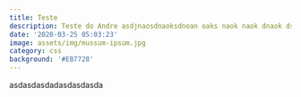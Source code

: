 ```yaml
---
title: Teste
description: Teste do Andre asdjnaosdnaoksdnoan oaks naok naok dnaok dsnaoks noaknoaksdoan
date: '2020-03-25 05:03:23'
image: assets/img/mussum-ipsum.jpg
category: css
background: '#EB7728'
---
```

asdasdasdadasdasdasda